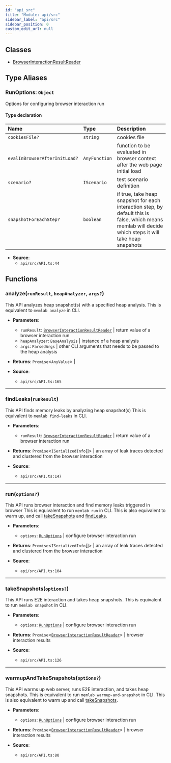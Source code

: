 ```yaml
---
id: "api_src"
title: "Module: api/src"
sidebar_label: "api/src"
sidebar_position: 0
custom_edit_url: null
---
```


## Classes

- [BrowserInteractionResultReader](../classes/api_src.BrowserInteractionResultReader.md)

## Type Aliases

### <a id="runoptions" name="runoptions"></a> **RunOptions**: `Object`

Options for configuring browser interaction run

#### Type declaration

| Name | Type | Description |
| :------ | :------ | :------ |
| `cookiesFile?` | `string` | cookies file |
| `evalInBrowserAfterInitLoad?` | `AnyFunction` | function to be evaluated in browser context after the web page initial load |
| `scenario?` | `IScenario` | test scenario definition |
| `snapshotForEachStep?` | `boolean` | if true, take heap snapshot for each interaction step, by default this is false, which means memlab will decide which steps it will take heap snapshots |

 * **Source**:
    * `api/src/API.ts:44`

## Functions

### <a id="analyze"></a>**analyze**(`runResult`, `heapAnalyzer`, `args?`)

This API analyzes heap snapshot(s) with a specified heap analysis.
This is equivalent to `memlab analyze` in CLI.

 * **Parameters**:
    * `runResult`: [`BrowserInteractionResultReader`](../classes/api_src.BrowserInteractionResultReader.md) | return value of a browser interaction run
    * `heapAnalyzer`: `BaseAnalysis` | instance of a heap analysis
    * `args`: `ParsedArgs` | other CLI arguments that needs to be passed to the heap analysis
 * **Returns**: `Promise`<`AnyValue`\> | 

 * **Source**:
    * `api/src/API.ts:165`

___

### <a id="findleaks"></a>**findLeaks**(`runResult`)

This API finds memory leaks by analyzing heap snapshot(s)
This is equivalent to `memlab find-leaks` in CLI.

 * **Parameters**:
    * `runResult`: [`BrowserInteractionResultReader`](../classes/api_src.BrowserInteractionResultReader.md) | return value of a browser interaction run
 * **Returns**: `Promise`<`ISerializedInfo`[]\> | an array of leak traces detected and clustered from the
browser interaction

 * **Source**:
    * `api/src/API.ts:147`

___

### <a id="run"></a>**run**(`options?`)

This API runs browser interaction and find memory leaks triggered in browser
This is equivalent to run `memlab run` in CLI.
This is also equivalent to warm up, and call [takeSnapshots](api_src.md#takesnapshots)
and [findLeaks](api_src.md#findleaks).

 * **Parameters**:
    * `options`: [`RunOptions`](api_src.md#runoptions) | configure browser interaction run
 * **Returns**: `Promise`<`ISerializedInfo`[]\> | an array of leak traces detected and clustered from the
browser interaction

 * **Source**:
    * `api/src/API.ts:104`

___

### <a id="takesnapshots"></a>**takeSnapshots**(`options?`)

This API runs E2E interaction and takes heap snapshots.
This is equivalent to run `memlab snapshot` in CLI.

 * **Parameters**:
    * `options`: [`RunOptions`](api_src.md#runoptions) | configure browser interaction run
 * **Returns**: `Promise`<[`BrowserInteractionResultReader`](../classes/api_src.BrowserInteractionResultReader.md)\> | browser interaction results

 * **Source**:
    * `api/src/API.ts:126`

___

### <a id="warmupandtakesnapshots"></a>**warmupAndTakeSnapshots**(`options?`)

This API warms up web server, runs E2E interaction, and takes heap snapshots.
This is equivalent to run `memlab warmup-and-snapshot` in CLI.
This is also equivalent to warm up and call [takeSnapshots](api_src.md#takesnapshots).

 * **Parameters**:
    * `options`: [`RunOptions`](api_src.md#runoptions) | configure browser interaction run
 * **Returns**: `Promise`<[`BrowserInteractionResultReader`](../classes/api_src.BrowserInteractionResultReader.md)\> | browser interaction results

 * **Source**:
    * `api/src/API.ts:80`
